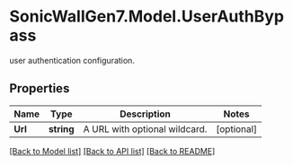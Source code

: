 # SonicWallGen7.Model.UserAuthBypass
user authentication configuration.

## Properties

Name | Type | Description | Notes
------------ | ------------- | ------------- | -------------
**Url** | **string** | A URL with optional wildcard. | [optional] 

[[Back to Model list]](../README.md#documentation-for-models) [[Back to API list]](../README.md#documentation-for-api-endpoints) [[Back to README]](../README.md)

